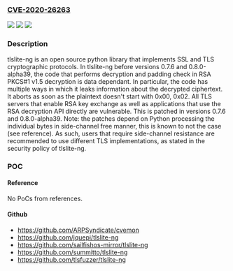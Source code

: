 ### [CVE-2020-26263](https://cve.mitre.org/cgi-bin/cvename.cgi?name=CVE-2020-26263)
![](https://img.shields.io/static/v1?label=Product&message=tlslite-ng&color=blue)
![](https://img.shields.io/static/v1?label=Version&message=n%2Fa&color=blue)
![](https://img.shields.io/static/v1?label=Vulnerability&message=CWE-326%20Inadequate%20Encryption%20Strength&color=brighgreen)

### Description

tlslite-ng is an open source python library that implements SSL and TLS cryptographic protocols. In tlslite-ng before versions 0.7.6 and 0.8.0-alpha39, the code that performs decryption and padding check in RSA PKCS#1 v1.5 decryption is data dependant. In particular, the code has multiple ways in which it leaks information about the decrypted ciphertext. It aborts as soon as the plaintext doesn't start with 0x00, 0x02. All TLS servers that enable RSA key exchange as well as applications that use the RSA decryption API directly are vulnerable. This is patched in versions 0.7.6 and 0.8.0-alpha39. Note: the patches depend on Python processing the individual bytes in side-channel free manner, this is known to not the case (see reference). As such, users that require side-channel resistance are recommended to use different TLS implementations, as stated in the security policy of tlslite-ng.

### POC

#### Reference
No PoCs from references.

#### Github
- https://github.com/ARPSyndicate/cvemon
- https://github.com/jquepi/tlslite-ng
- https://github.com/sailfishos-mirror/tlslite-ng
- https://github.com/summitto/tlslite-ng
- https://github.com/tlsfuzzer/tlslite-ng

